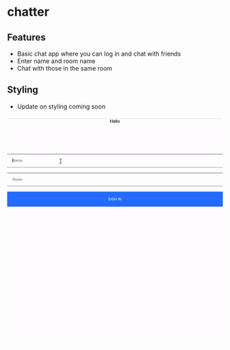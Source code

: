 # chatter

## Features
- Basic chat app where you can log in and chat with friends
- Enter name and room name
- Chat with those in the same room

## Styling
- Update on styling coming soon

![chatter](sample.gif)
